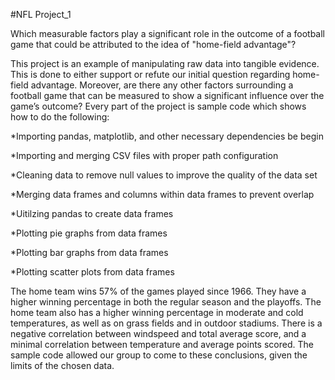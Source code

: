 

#NFL Project_1

Which measurable factors play a significant role in the outcome of a football game that could be attributed to the idea of "home-field advantage"? 

This project is an example of manipulating raw data into tangible evidence.  This is done to either support or refute our initial question regarding home-field advantage. Moreover, are there any other factors surrounding a football game that can be measured to show a significant influence over the game’s outcome? Every part of the project is sample code which shows how to do the following:

*Importing pandas, matplotlib, and other necessary dependencies be begin

*Importing and merging CSV files with proper path configuration

*Cleaning data to remove null values to improve the quality of the data set

*Merging data frames and columns within data frames to prevent overlap

*Uitilzing pandas to create data frames 

*Plotting pie graphs from data frames

*Plotting bar graphs from data frames

*Plotting scatter plots from data frames


The home team wins 57% of the games played since 1966. They have a higher winning percentage in both the regular season and the playoffs. The home team also has a higher winning percentage in moderate and cold temperatures, as well as on grass fields and in outdoor stadiums. There is a negative correlation between windspeed and total average score, and a minimal correlation between temperature and average points scored. The sample code allowed our group to come to these conclusions, given the limits of the chosen data. 

